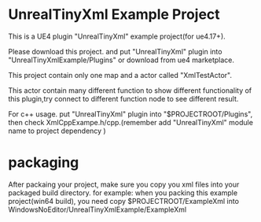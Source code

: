 # UnrealTinyXml Example Project
This is a UE4 plugin "UnrealTinyXml" example project(for ue4.17+).

Please download this project. and put "UnrealTinyXml" plugin into "UnrealTinyXmlExample/Plugins" or download from ue4 marketplace.

This project contain only one map and a actor called "XmlTestActor".

This actor contain many different function to show different functionality of this plugin,try connect to different function node to see different result.

For c++ usage. put "UnrealTinyXml" plugin into "$PROJECTROOT/Plugins", then check XmlCppExampe.h/cpp.(remember add "UnrealTinyXml" module name to project dependency )

# packaging
After packaing your project, make sure you copy you xml files into your packaged build directory.  for example: when you packing this example project(win64 build), you need copy $PROJECTROOT/ExampleXml into WindowsNoEditor/UnrealTinyXmlExample/ExampleXml
